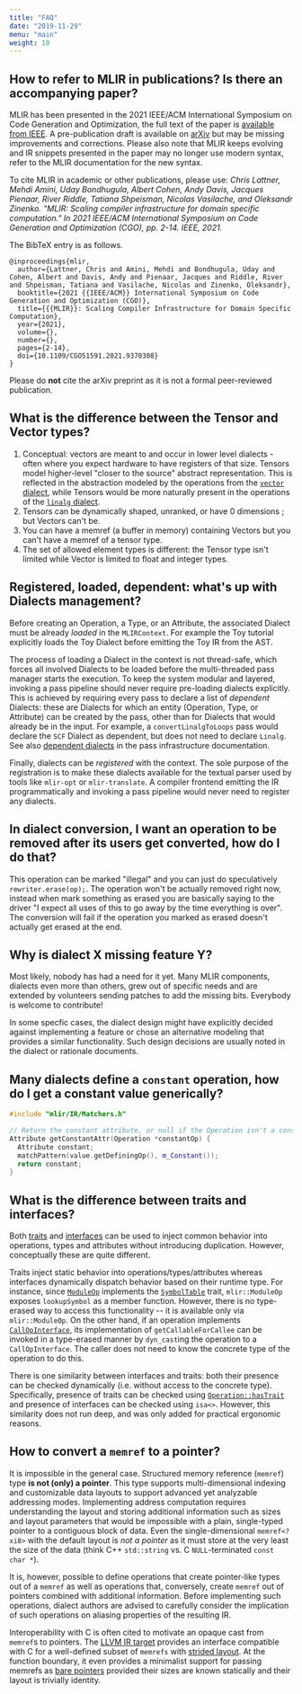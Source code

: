 ```yaml
---
title: "FAQ"
date: "2019-11-29"
menu: "main"
weight: 10
---
```


## How to refer to MLIR in publications? Is there an accompanying paper?

MLIR has been presented in the 2021 IEEE/ACM International Symposium on Code
Generation and Optimization, the full text of the paper is [available from
IEEE](https://ieeexplore.ieee.org/abstract/document/9370308). A pre-publication
draft is available on [arXiv](https://arxiv.org/pdf/2002.11054) but may be
missing improvements and corrections. Please also note that MLIR keeps evolving
and IR snippets presented in the paper may no longer use modern syntax, refer to
the MLIR documentation for the new syntax.

To cite MLIR in academic or other publications, please use: _Chris Lattner,
Mehdi Amini, Uday Bondhugula, Albert Cohen, Andy Davis, Jacques Pienaar, River
Riddle, Tatiana Shpeisman, Nicolas Vasilache, and Oleksandr Zinenko. "MLIR:
Scaling compiler infrastructure for domain specific computation." In 2021
IEEE/ACM International Symposium on Code Generation and Optimization (CGO), pp.
2-14. IEEE, 2021._

The BibTeX entry is as follows.

```
@inproceedings{mlir,
  author={Lattner, Chris and Amini, Mehdi and Bondhugula, Uday and Cohen, Albert and Davis, Andy and Pienaar, Jacques and Riddle, River and Shpeisman, Tatiana and Vasilache, Nicolas and Zinenko, Oleksandr},
  booktitle={2021 {{IEEE/ACM}} International Symposium on Code Generation and Optimization (CGO)},
  title={{{MLIR}}: Scaling Compiler Infrastructure for Domain Specific Computation},
  year={2021},
  volume={},
  number={},
  pages={2-14},
  doi={10.1109/CGO51591.2021.9370308}
}
```

Please do **not** cite the arXiv preprint as it is not a formal peer-reviewed
publication.

## What is the difference between the Tensor and Vector types?

1) Conceptual: vectors are meant to and occur in lower level dialects - often where you expect hardware to have registers of that size. Tensors model higher-level "closer to the source" abstract representation. This is reflected in the abstraction modeled by the operations from the [`vector` dialect](https://mlir.llvm.org/docs/Dialects/Vector/), while Tensors would be more naturally present in the operations of the [`linalg` dialect](https://mlir.llvm.org/docs/Dialects/Linalg/).
2) Tensors can be dynamically shaped, unranked, or have 0 dimensions ; but Vectors can't be.
3) You can have a memref (a buffer in memory) containing Vectors but you can't have a memref of a tensor type.
4) The set of allowed element types is different: the Tensor type isn't limited while Vector is limited to float and integer types.

## Registered, loaded, dependent: what's up with Dialects management?

Before creating an Operation, a Type, or an Attribute, the associated Dialect
must be already *loaded* in the `MLIRContext`. For example the Toy tutorial
explicitly loads the Toy Dialect before emitting the Toy IR from the AST.

The process of loading a Dialect in the context is not thread-safe, which forces
all involved Dialects to be loaded before the multi-threaded pass manager starts
the execution. To keep the system modular and layered, invoking a pass pipeline
should never require pre-loading dialects explicitly. This is achieved by
requiring every pass to declare a list of *dependent* Dialects: these are
Dialects for which an entity (Operation, Type, or Attribute) can be created by
the pass, other than for Dialects that would already be in the input.
For example, a `convertLinalgToLoops` pass would declare the `SCF` Dialect as
dependent, but does not need to declare `Linalg`. See also
[dependent dialects](https://mlir.llvm.org/docs/PassManagement/#dependent-dialects)
in the pass infrastructure documentation.

Finally, dialects can be *registered* with the context. The sole purpose of the
registration is to make these dialects available for the textual parser used by
tools like `mlir-opt` or `mlir-translate`. A compiler frontend emitting the IR
programmatically and invoking a pass pipeline would never need to register any
dialects.


## In dialect conversion, I want an operation to be removed after its users get converted, how do I do that?

This operation can be marked "illegal" and you can just do speculatively
`rewriter.erase(op);`. The operation won't be actually removed right now,
instead when mark something as erased you are basically saying to the driver
"I expect all uses of this to go away by the time everything is over". The
conversion will fail if the operation you marked as erased doesn't actually get
erased at the end.

## Why is dialect X missing feature Y?

Most likely, nobody has had a need for it yet. Many MLIR components, dialects
even more than others, grew out of specific needs and are extended by volunteers
sending patches to add the missing bits. Everybody is welcome to contribute!

In some specfic cases, the dialect design might have explicitly decided against
implementing a feature or chose an alternative modeling that provides a similar
functionality. Such design decisions are usually noted in the dialect or
rationale documents.

## Many dialects define a `constant` operation, how do I get a constant value generically?

```c++
#include "mlir/IR/Matchers.h"

// Return the constant attribute, or null if the Operation isn't a constant.
Attribute getConstantAttr(Operation *constantOp) {
  Attribute constant;
  matchPattern(value.getDefiningOp(), m_Constant());
  return constant;
}
```

## What is the difference between traits and interfaces?

Both [traits](https://mlir.llvm.org/docs/Traits/) and
[interfaces](https://mlir.llvm.org/docs/Interfaces) can be used to inject common
behavior into operations, types and attributes without introducing duplication.
However, conceptually these are quite different.

Traits inject static behavior into operations/types/attributes whereas
interfaces dynamically dispatch behavior based on their runtime type.  For
instance, since
[`ModuleOp`](https://github.com/llvm/llvm-project/blob/f3e1f44340dc26e3810d601edf0e052813b7a11c/mlir/include/mlir/IR/BuiltinOps.td#L167)
implements the
[`SymbolTable`](https://github.com/llvm/llvm-project/blob/main/mlir/include/mlir/IR/SymbolTable.h#L338)
trait, `mlir::ModuleOp` exposes `lookupSymbol` as a member function.  However,
there is no type-erased way to access this functionality -- it is available only
via `mlir::ModuleOp`.  On the other hand, if an operation implements
[`CallOpInterface`](https://github.com/llvm/llvm-project/blob/902184e6cc263e4c66440c95a21665b6fdffe57c/mlir/include/mlir/Interfaces/CallInterfaces.td#L25),
its implementation of `getCallableForCallee` can be invoked in a type-erased
manner by `dyn_cast`ing the operation to a `CallOpInterface`.  The caller does
not need to know the concrete type of the operation to do this.

There is one similarity between interfaces and traits: both their presence can
be checked dynamically (i.e. without access to the concrete type).
Specifically, presence of traits can be checked using
[`Operation::hasTrait`](https://github.com/llvm/llvm-project/blob/902184e6cc263e4c66440c95a21665b6fdffe57c/mlir/include/mlir/IR/Operation.h#L470)
and presence of interfaces can be checked using `isa<>`.  However, this
similarity does not run deep, and was only added for practical ergonomic
reasons.

## How to convert a `memref` to a pointer?

It is impossible in the general case. Structured memory reference (`memref`) type **is not (only) a pointer**. This type supports multi-dimensional indexing and customizable data layouts to support advanced yet analyzable addressing modes. Implementing address computation requires understanding the layout and storing additional information such as sizes and layout parameters that would be impossible with a plain, single-typed pointer to a contiguous block of data. Even the single-dimensional `memref<?xi8>` with the default layout is *not a pointer* as it must store at the very least the size of the data (think C++ `std::string` vs. C `NULL`-terminated `const char *`).

It is, however, possible to define operations that create pointer-like types out of a `memref` as well as operations that, conversely, create `memref` out of pointers combined with additional information. Before implementing such operations, dialect authors are advised to carefully consider the implication of such operations on aliasing properties of the resulting IR.

Interoperability with C is often cited to motivate an opaque cast from `memref`s to pointers. The [LLVM IR target](https://mlir.llvm.org/docs/TargetLLVMIR/#ranked-memref-types) provides an interface compatible with C for a well-defined subset of `memrefs` with [strided layout](https://mlir.llvm.org/docs/Dialects/Builtin/#strided-memref). At the function boundary, it even provides a minimalist support for passing memrefs as [bare pointers](https://mlir.llvm.org/docs/TargetLLVMIR/#bare-pointer-calling-convention-for-ranked-memref) provided their sizes are known statically and their layout is trivially identity.
